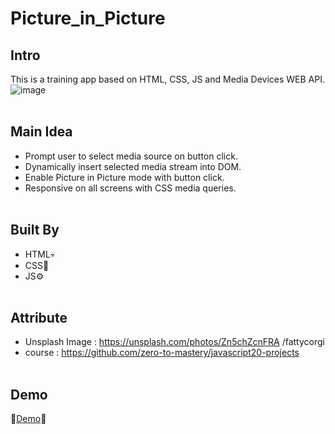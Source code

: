 # Picture_in_Picture

## Intro
This is a training app based on HTML, CSS, JS and Media Devices WEB API.
![image](https://user-images.githubusercontent.com/113175990/232356288-f06f38d9-317b-4d93-90c6-d7f67f1c308a.png)
<br><br>
## Main Idea
- Prompt user to select media source on button click.
- Dynamically insert selected media stream into DOM.
- Enable Picture in Picture mode with button click.
- Responsive on all screens with CSS media queries.
<br><br>
## Built By

- HTML💀
- CSS🎨
- JS⚙
<br><br>
## Attribute

- Unsplash Image : https://unsplash.com/photos/Zn5chZcnFRA   /fattycorgi
- course : https://github.com/zero-to-mastery/javascript20-projects
<br><br>

## Demo
🎈[Demo](https://chi-keke.github.io/Picture_in_Picture/)🎈
